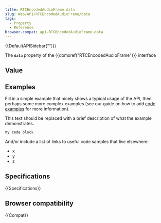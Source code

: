 ```yaml
---
title: RTCEncodedAudioFrame.data
slug: Web/API/RTCEncodedAudioFrame/data
tags:
  - Property
  - Reference
browser-compat: api.RTCEncodedAudioFrame.data
---
```

{{DefaultAPISidebar("")}}

The **`data`** property of the {{domxref("RTCEncodedAudioFrame")}} interface 

## Value



## Examples

Fill in a simple example that nicely shows a typical usage of the API, then perhaps some more complex examples (see our guide on how to add [code examples](/en-US/docs/MDN/Contribute/Structures/Code_examples) for more information).

This text should be replaced with a brief description of what the example demonstrates.

```js
my code block
```

And/or include a list of links to useful code samples that live elsewhere:

*   x
*   y
*   z

## Specifications

{{Specifications}}

## Browser compatibility

{{Compat}}


